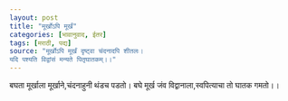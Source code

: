```yaml
---
layout: post
title: "मूर्खोऽपि मूर्खं"
categories: [भावानुवाद, ईतर]
tags: [मराठी, पद्य]
source: "मूर्खोऽपि मूर्खं दृष्ट्वा चंदनादपि शीतलः।
यदि पश्यति विद्वांसं मन्यते पितृघातकम्।।"
---
```


बघता मूर्खाला मूर्खाने,चंदनाहुनी थंडच पडतो।
बघे मूर्ख जंव विद्वानाला,स्वपित्याचा तो घातक गमतो।।
